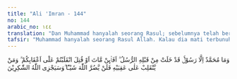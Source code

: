 ```yaml
---
title: "Ali 'Imran - 144"
no: 144
arabic_no: ١٤٤
translation: "Dan Muhammad hanyalah seorang Rasul; sebelumnya telah berlalu beberapa rasul. Apakah jika dia wafat atau dibunuh kamu berbalik ke belakang (murtad)? Barangsiapa berbalik ke belakang, maka ia tidak akan merugikan Allah sedikit pun. Allah akan memberi balasan kepada orang yang bersyukur."
tafsir: "Muhammad hanyalah seorang Rasul Allah. Kalau dia mati terbunuh, maka itu adalah hal biasa sebagaimana telah terjadi pula pada nabi-nabi dan rasul-rasul sebelumnya. Ada yang mati biasa dan ada yang terbunuh. Mengapa ada di antara kaum Muslimin yang murtad disebabkan mendengar berita Muhammad telah mati terbunuh? Ketahuilah bahwa orang yang murtad tidak akan menimbulkan sesuatu mudarat kepada Allah. Dan Allah akan memberi balasan kepada orang-orang yang bersyukur kepada-Nya. Pengertian bersyukur biasa diartikan terima kasih. Berterima kasih dalam ayat ini bukanlah sekedar ucapan, tetapi dengan suatu perbuatan dan bukti yang nyata.\n\nBersyukur kepada manusia ialah berbuat baik kepadanya sebagai balas jasa, sedang bersyukur kepada Allah ialah berbakti kepada-Nya, sesuai dengan perintah-Nya. Di dalam menegakkan kebenaran, kita harus berusaha dengan sungguh-sungguh, berjuang dengan penuh iman dan kesabaran dan rela menerima segala macam cobaan dan penderitaan. Orang-orang semacam inilah yang benar-benar bersyukur kepada Allah dan yang pasti akan mendapat balasan yang dijanjikan-Nya."
---
```


وَمَا مُحَمَّدٌ اِلَّا رَسُوْلٌۚ قَدْ خَلَتْ مِنْ قَبْلِهِ الرُّسُلُ ۗ اَفَا۟ىِٕنْ مَّاتَ اَوْ قُتِلَ انْقَلَبْتُمْ عَلٰٓى اَعْقَابِكُمْ ۗ وَمَنْ يَّنْقَلِبْ عَلٰى عَقِبَيْهِ فَلَنْ يَّضُرَّ اللّٰهَ شَيْـًٔا  ۗوَسَيَجْزِى اللّٰهُ الشّٰكِرِيْنَ 
